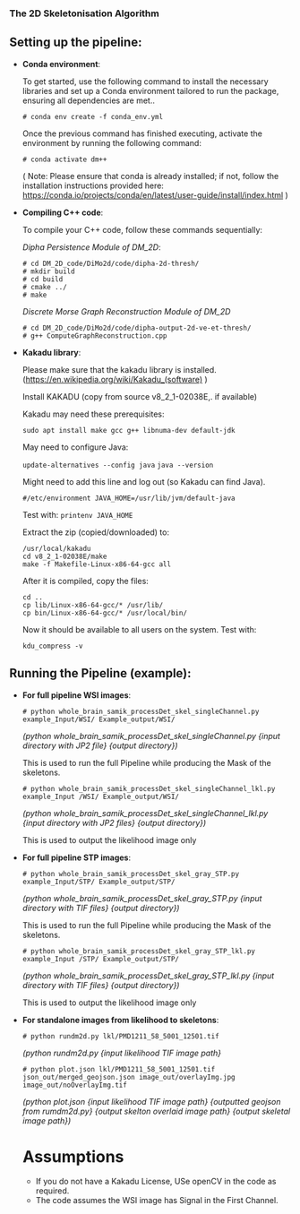 ### The 2D Skeletonisation Algorithm

## Setting up the pipeline:

- **Conda environment**:
  
  To get started, use the following command to install the necessary libraries and set up a Conda environment tailored to run the package, ensuring all dependencies are met..
  
  `# conda env create -f conda_env.yml`

  Once the previous command has finished executing, activate the environment by running the following command:

  `# conda activate dm++`

  ( Note: Please ensure that conda is already installed; if not, follow the installation instructions provided
  here: https://conda.io/projects/conda/en/latest/user-guide/install/index.html )

- **Compiling C++ code**:

  To compile your C++ code, follow these commands sequentially:

  *Dipha Persistence Module of DM_2D*:
  ```
  # cd DM_2D_code/DiMo2d/code/dipha-2d-thresh/
  # mkdir build
  # cd build
  # cmake ../
  # make
  ```

  *Discrete Morse Graph Reconstruction Module of DM_2D*
  ```
  # cd DM_2D_code/DiMo2d/code/dipha-output-2d-ve-et-thresh/
  # g++ ComputeGraphReconstruction.cpp
  ```
  
- **Kakadu library**:

  Please make sure that the kakadu library is installed. (https://en.wikipedia.org/wiki/Kakadu_(software) )

  Install KAKADU (copy from source v8_2_1-02038E,. if available)

  Kakadu may need these prerequisites:
  
  `sudo apt install make gcc g++ libnuma-dev default-jdk`

  May need to configure Java:
  
  `update-alternatives --config java`
  `java --version`

  Might need to add this line and log out (so Kakadu can find Java).
  
  `#/etc/environment
  JAVA_HOME=/usr/lib/jvm/default-java`

  Test with:
    `printenv JAVA_HOME`

  Extract the zip (copied/downloaded) to:
  ```
  /usr/local/kakadu
  cd v8_2_1-02038E/make
  make -f Makefile-Linux-x86-64-gcc all
  ```
  
  After it is compiled, copy the files:
  ```
  cd ..
  cp lib/Linux-x86-64-gcc/* /usr/lib/
  cp bin/Linux-x86-64-gcc/* /usr/local/bin/
  ```

  Now it should be available to all users on the system. Test with:

  `kdu_compress -v`


## Running the Pipeline (example):

- **For full pipeline WSI images**:
  
  `# python whole_brain_samik_processDet_skel_singleChannel.py example_Input/WSI/ Example_output/WSI/`

  *(python whole_brain_samik_processDet_skel_singleChannel.py {input directory with JP2 file} {output directory})*

    This is used to run the full Pipeline while producing the Mask of the skeletons.

  `# python whole_brain_samik_processDet_skel_singleChannel_lkl.py example_Input /WSI/ Example_output/WSI/`

  *(python whole_brain_samik_processDet_skel_singleChannel_lkl.py {input directory with JP2 files} {output directory})*

    This is used to output the likelihood image only

- **For full pipeline STP images**:

  `# python whole_brain_samik_processDet_skel_gray_STP.py example_Input/STP/ Example_output/STP/`

  *(python whole_brain_samik_processDet_skel_gray_STP.py {input directory with TIF files} {output directory})*

    This is used to run the full Pipeline while producing the Mask of the skeletons.

  `# python whole_brain_samik_processDet_skel_gray_STP_lkl.py example_Input /STP/ Example_output/STP/`

  *(python whole_brain_samik_processDet_skel_gray_STP_lkl.py {input directory with TIF files} {output directory})*

    This is used to output the likelihood image only

- **For standalone images from likelihood to skeletons**:

  `# python rundm2d.py lkl/PMD1211_58_5001_12501.tif`

  *(python rundm2d.py {input likelihood TIF image path}*

  `# python plot.json lkl/PMD1211_58_5001_12501.tif json_out/merged_geojson.json image_out/overlayImg.jpg image_out/noOverlayImg.tif`

  *(python plot.json {input likelihood TIF image path} {outputted geojson from rumdm2d.py} {output skelton overlaid image path} {output skeletal image path})*

  
  # Assumptions

  - If you do not have a Kakadu License, USe openCV in the code as required.
  - The code assumes the WSI image has Signal in the First Channel.

